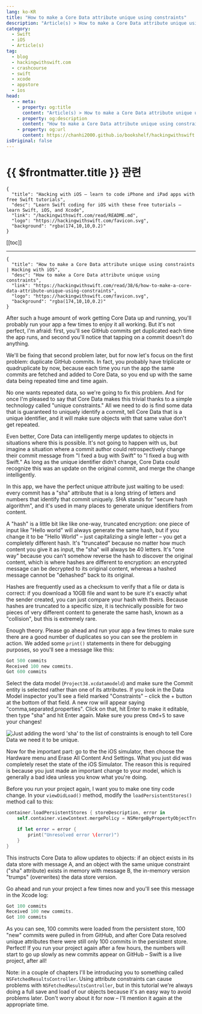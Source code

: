 ```yaml
---
lang: ko-KR
title: "How to make a Core Data attribute unique using constraints"
description: "Article(s) > How to make a Core Data attribute unique using constraints"
category:
  - Swift
  - iOS
  - Article(s)
tag: 
  - blog
  - hackingwithswift.com
  - crashcourse
  - swift
  - xcode
  - appstore
  - ios  
head:
  - - meta:
    - property: og:title
      content: "Article(s) > How to make a Core Data attribute unique using constraints"
    - property: og:description
      content: "How to make a Core Data attribute unique using constraints"
    - property: og:url
      content: https://chanhi2000.github.io/bookshelf/hackingwithswift.com/read/38/06-how-to-make-a-core-data-attribute-unique-using-constraints.html
isOriginal: false
---
```


# {{ $frontmatter.title }} 관련

```component VPCard
{
  "title": "Hacking with iOS – learn to code iPhone and iPad apps with free Swift tutorials",
  "desc": "Learn Swift coding for iOS with these free tutorials – learn Swift, iOS, and Xcode",
  "link": "/hackingwithswift.com/read/README.md",
  "logo": "https://hackingwithswift.com/favicon.svg",
  "background": "rgba(174,10,10,0.2)"
}
```

[[toc]]

---

```component VPCard
{
  "title": "How to make a Core Data attribute unique using constraints | Hacking with iOS",
  "desc": "How to make a Core Data attribute unique using constraints",
  "link": "https://hackingwithswift.com/read/38/6/how-to-make-a-core-data-attribute-unique-using-constraints",
  "logo": "https://hackingwithswift.com/favicon.svg",
  "background": "rgba(174,10,10,0.2)"
}
```

After such a huge amount of work getting Core Data up and running, you'll probably run your app a few times to enjoy it all working. But it's not perfect, I'm afraid: first, you'll see GitHub commits get duplicated each time the app runs, and second you'll notice that tapping on a commit doesn’t do anything.

We'll be fixing that second problem later, but for now let's focus on the first problem: duplicate GitHub commits. In fact, you probably have triplicate or quadruplicate by now, because each time you run the app the same commits are fetched and added to Core Data, so you end up with the same data being repeated time and time again.

No one wants repeated data, so we're going to fix this problem. And for once I'm pleased to say that Core Data makes this trivial thanks to a simple technology called "unique constraints." All we need to do is find some data that is guaranteed to uniquely identify a commit, tell Core Data that is a unique identifier, and it will make sure objects with that same value don't get repeated.

Even better, Core Data can intelligently merge updates to objects in situations where this is possible. It's not going to happen with us, but imagine a situation where a commit author could retrospectively change their commit message from "I fxed a bug with Swift" to "I fixed a bug with Swift." As long as the unique identifier didn't change, Core Data could recognize this was an update on the original commit, and merge the change intelligently.

In this app, we have the perfect unique attribute just waiting to be used: every commit has a "sha" attribute that is a long string of letters and numbers that identify that commit uniquely. SHA stands for "secure hash algorithm", and it's used in many places to generate unique identifiers from content.

A "hash" is a little bit like like one-way, truncated encryption: one piece of input like "Hello world" will always generate the same hash, but if you change it to be "Hello World" – just capitalizing a single letter – you get a completely different hash. It's "truncated" because no matter how much content you give it as input, the "sha" will always be 40 letters. It's "one way" because you can't somehow reverse the hash to discover the original content, which is where hashes are different to encryption: an encrypted message can be decrypted to its original content, whereas a hashed message cannot be "dehashed" back to its original.

Hashes are frequently used as a checksum to verify that a file or data is correct: if you download a 10GB file and want to be sure it's exactly what the sender created, you can just compare your hash with theirs. Because hashes are truncated to a specific size, it is technically possible for two pieces of very different content to generate the same hash, known as a "collision", but this is extremely rare.

Enough theory. Please go ahead and run your app a few times to make sure there are a good number of duplicates so you can see the problem in action. We added some `print()` statements in there for debugging purposes, so you'll see a message like this:

```swift
Got 500 commits
Received 100 new commits.
Got 600 commits
```

Select the data model (<FontIcon icon="iconfont icon-xcode"/>`Project38.xcdatamodeld`) and make sure the Commit entity is selected rather than one of its attributes. If you look in the Data Model inspector you'll see a field marked "Constraints" – click the + button at the bottom of that field. A new row will appear saying "comma,separated,properties". Click on that, hit Enter to make it editable, then type "sha" and hit Enter again. Make sure you press <kbd>Cmd</kbd>+<kbd>S</kbd> to save your changes!

![Just adding the word 'sha' to the list of constraints is enough to tell Core Data we need it to be unique.](https://hackingwithswift.com/img/books/hws/38-8@2x.png)

Now for the important part: go to the the iOS simulator, then choose the Hardware menu and Erase All Content And Settings.
What you just did was completely reset the state of the iOS Simulator. The reason this is required is because you just made an important change to your model, which is generally a bad idea unless you know what you're doing.

Before you run your project again, I want you to make one tiny code change. In your `viewDidLoad()` method, modify the `loadPersistentStores()` method call to this:

```swift
container.loadPersistentStores { storeDescription, error in
    self.container.viewContext.mergePolicy = NSMergeByPropertyObjectTrumpMergePolicy

    if let error = error {
        print("Unresolved error \(error)")
    }
}
```

This instructs Core Data to allow updates to objects: if an object exists in its data store with message A, and an object with the same unique constraint ("sha" attribute) exists in memory with message B, the in-memory version "trumps" (overwrites) the data store version.

Go ahead and run your project a few times now and you'll see this message in the Xcode log:

```swift
Got 100 commits
Received 100 new commits.
Got 100 commits
```

As you can see, 100 commits were loaded from the persistent store, 100 "new" commits were pulled in from GitHub, and after Core Data resolved unique attributes there were still only 100 commits in the persistent store. Perfect! If you run your project again after a few hours, the numbers will start to go up slowly as new commits appear on GitHub – Swift is a live project, after all!

Note: in a couple of chapters I'll be introducing you to something called `NSFetchedResultsController`. Using attribute constraints can cause problems with `NSFetchedResultsController`, but in this tutorial we're always doing a full save and load of our objects because it's an easy way to avoid problems later. Don't worry about it for now – I'll mention it again at the appropriate time.

